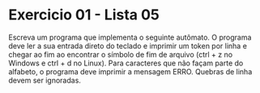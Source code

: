 # Exercicio 01 - Lista 05

Escreva um programa que implementa o seguinte autômato. O programa deve ler a sua entrada direto do teclado e imprimir um token por linha e chegar ao fim ao encontrar o símbolo de fim de arquivo (ctrl + z no Windows e ctrl + d no Linux). Para caracteres que não façam parte do alfabeto, o programa deve imprimir a mensagem ERRO. Quebras de linha devem ser ignoradas.